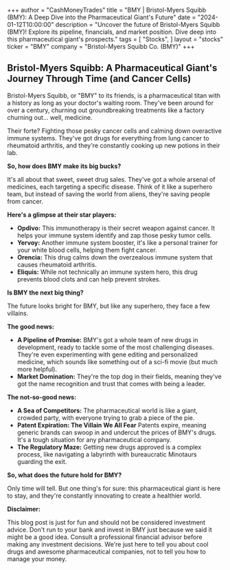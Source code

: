 +++
author = "CashMoneyTrades"
title = "BMY |  Bristol-Myers Squibb (BMY): A Deep Dive into the Pharmaceutical Giant's Future"
date = "2024-01-12T10:00:00"
description = "Uncover the future of Bristol-Myers Squibb (BMY)! Explore its pipeline, financials, and market position. Dive deep into this pharmaceutical giant's prospects."
tags = [
"Stocks",
]
layout = "stocks"
ticker = "BMY"
company = "Bristol-Myers Squibb Co. (BMY)"
+++
        


## Bristol-Myers Squibb: A Pharmaceutical Giant's Journey Through Time (and Cancer Cells)

Bristol-Myers Squibb, or "BMY" to its friends, is a pharmaceutical titan with a history as long as your doctor's waiting room. They've been around for over a century, churning out groundbreaking treatments like a factory churning out... well, medicine. 

Their forte?  Fighting those pesky cancer cells and calming down overactive immune systems.  They've got drugs for everything from lung cancer to rheumatoid arthritis, and they're constantly cooking up new potions in their lab.

**So, how does BMY make its big bucks?**

It's all about that sweet, sweet drug sales. They've got a whole arsenal of medicines, each targeting a specific disease.  Think of it like a superhero team, but instead of saving the world from aliens, they're saving people from cancer. 

**Here's a glimpse at their star players:**

* **Opdivo:**  This immunotherapy is their secret weapon against cancer.  It helps your immune system identify and zap those pesky tumor cells.
* **Yervoy:**  Another immune system booster, it's like a personal trainer for your white blood cells, helping them fight cancer. 
* **Orencia:**  This drug calms down the overzealous immune system that causes rheumatoid arthritis. 
* **Eliquis:**  While not technically an immune system hero, this drug prevents blood clots and can help prevent strokes.

**Is BMY the next big thing?**

The future looks bright for BMY, but like any superhero, they face a few villains.

**The good news:**

* **A Pipeline of Promise:** BMY's got a whole team of new drugs in development, ready to tackle some of the most challenging diseases. They're even experimenting with gene editing and personalized medicine, which sounds like something out of a sci-fi movie (but much more helpful).
* **Market Domination:** They're the top dog in their fields, meaning they've got the name recognition and trust that comes with being a leader.

**The not-so-good news:**

* **A Sea of Competitors:**  The pharmaceutical world is like a giant, crowded party, with everyone trying to grab a piece of the pie.
* **Patent Expiration: The Villain We All Fear**  Patents expire, meaning generic brands can swoop in and undercut the prices of BMY's drugs.  It's a tough situation for any pharmaceutical company.
* **The Regulatory Maze:**  Getting new drugs approved is a complex process, like navigating a labyrinth with bureaucratic Minotaurs guarding the exit.

**So, what does the future hold for BMY?**

Only time will tell. But one thing's for sure: this pharmaceutical giant is here to stay, and they're constantly innovating to create a healthier world. 

**Disclaimer:**

This blog post is just for fun and should not be considered investment advice.  Don't run to your bank and invest in BMY just because we said it might be a good idea. Consult a professional financial advisor before making any investment decisions.  We're just here to tell you about cool drugs and awesome pharmaceutical companies, not to tell you how to manage your money. 

        